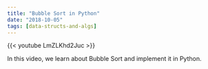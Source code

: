 ```yaml
---
title: "Bubble Sort in Python"
date: "2018-10-05"
tags: [data-structs-and-algs]
---
```


{{< youtube LmZLKhd2Juc >}}

In this video, we learn about Bubble Sort and implement it in Python.
